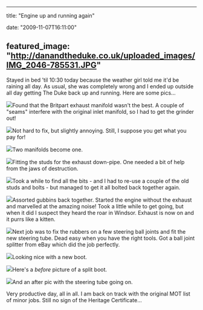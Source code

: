 
---
title: "Engine up and running again"

date: "2009-11-07T16:11:00"

featured_image: "http://danandtheduke.co.uk/uploaded_images/IMG_2046-785531.JPG"
---


Stayed in bed 'til 10:30 today because the weather girl told me it'd be raining all day.  As usual, she was completely wrong and I ended up outside all day getting The Duke back up and running.  Here are some pics...

<a href="http://danandtheduke.co.uk/uploaded_images/IMG_2046-785536.JPG"><img src="/images/engine-up-and-running-again/IMG_2046-785531.JPG"/></a>Found that the <span>Britpart</span> exhaust manifold wasn't the best.  A couple of "seams" interfere with the original inlet manifold, so I had to get the grinder out!

<a href="http://danandtheduke.co.uk/uploaded_images/IMG_2052-785491.JPG"><img src="/images/engine-up-and-running-again/IMG_2052-785487.JPG"/></a>Not hard to fix, but slightly annoying.  Still, I suppose you get what you pay for!

<a href="http://danandtheduke.co.uk/uploaded_images/IMG_2056-753342.JPG"><img src="/images/engine-up-and-running-again/IMG_2056-753289.JPG"/></a>Two manifolds become one.

<a href="http://danandtheduke.co.uk/uploaded_images/IMG_2058-753261.JPG"><img src="/images/engine-up-and-running-again/IMG_2058-753257.JPG"/></a>Fitting the studs for the exhaust down-pipe.  One needed a bit of help from the jaws of destruction.

<a href="http://danandtheduke.co.uk/uploaded_images/IMG_2059-715885.JPG"><img src="/images/engine-up-and-running-again/IMG_2059-715828.JPG"/></a>Took a while to find all the bits - and I had to re-use a couple of the old studs and bolts - but managed to get it all bolted back together again.

<a href="http://danandtheduke.co.uk/uploaded_images/IMG_2063-715800.JPG"><img src="/images/engine-up-and-running-again/IMG_2063-715740.JPG"/></a>Assorted <span>gubbins</span> back together.  Started the engine without the exhaust and marvelled at the amazing noise!  Took a little while to get going, but when it did I suspect they heard the roar in Windsor.  Exhaust is now on and it purrs like a kitten.

<a href="http://danandtheduke.co.uk/uploaded_images/IMG_2074-775833.JPG"><img src="/images/engine-up-and-running-again/IMG_2074-775830.JPG"/></a>Next job was to fix the rubbers on a few steering ball joints and fit the new steering tube.  Dead easy when you have the right tools.  Got a ball joint splitter from eBay which did the job perfectly.

<a href="http://danandtheduke.co.uk/uploaded_images/IMG_2076-775812.JPG"><img src="/images/engine-up-and-running-again/IMG_2076-775808.JPG"/></a>Looking nice with a new boot.

<a href="http://danandtheduke.co.uk/uploaded_images/IMG_2078-717031.JPG"><img src="/images/engine-up-and-running-again/IMG_2078-717025.JPG"/></a>Here's a <span style="font-style: italic;">before</span> picture of a split boot.

<a href="http://danandtheduke.co.uk/uploaded_images/IMG_2079-716997.JPG"><img src="/images/engine-up-and-running-again/IMG_2079-716993.JPG"/></a>And an after pic with the steering tube going on.

Very productive day, all in all.  I am back on track with the original MOT list of minor jobs.  Still no sign of the Heritage Certificate...